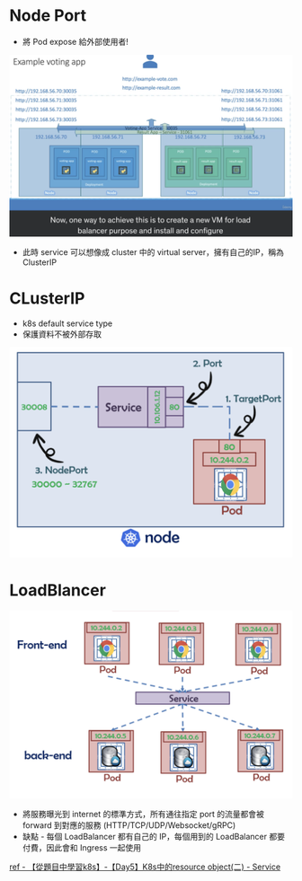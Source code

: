 # Node Port

* 將 Pod expose 給外部使用者!

<img src='../assets/serviceSummary_1.png'></img>

* 此時 service 可以想像成 cluster 中的 virtual server，擁有自己的IP，稱為 ClusterIP

# CLusterIP

* k8s default service type
* 保護資料不被外部存取

<img src='../assets/serviceSummary_2.png'></img>

# LoadBlancer

<img src='../assets/serviceSummary_3.png'></img>

* 將服務曝光到 internet 的標準方式，所有通往指定 port 的流量都會被 forward 到對應的服務 (HTTP/TCP/UDP/Websocket/gRPC)
* 缺點 - 每個 LoadBalancer 都有自己的 IP，每個用到的 LoadBalancer 都要付費，因此會和 Ingress 一起使用

[ref - 【從題目中學習k8s】-【Day5】K8s中的resource object(二) - Service
](https://ithelp.ithome.com.tw/articles/10235548)
